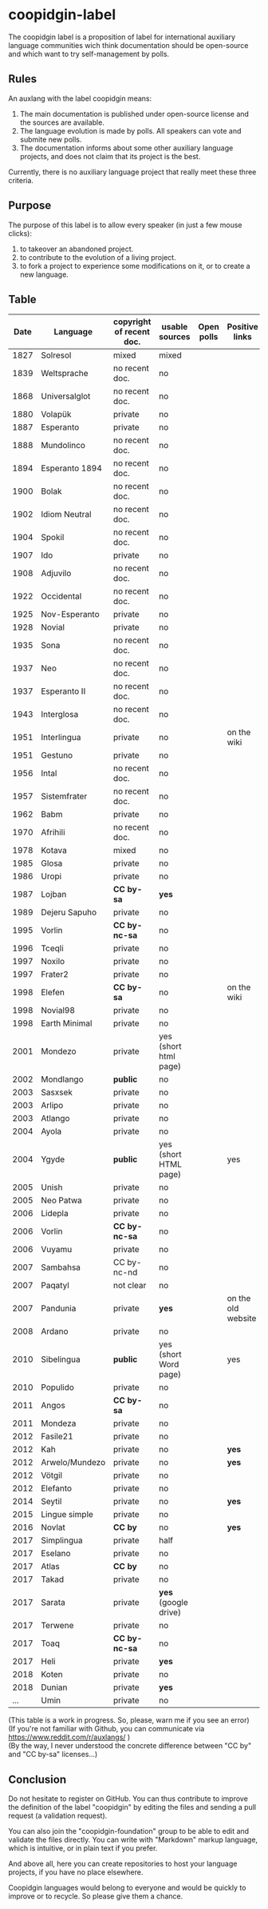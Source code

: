# coopidgin-label
The coopidgin label is a proposition of label for international auxiliary language communities wich think documentation should be open-source and which want to try self-management by polls.

## Rules
An auxlang with the label coopidgin means:

1. The main documentation is published under open-source license and the sources are available.
2. The language evolution is made by polls. All speakers can vote and submite new polls.
3. The documentation informs about some other auxiliary language projects, and does not claim that its project is the best.

Currently, there is no auxiliary language project that really meet these three criteria.

## Purpose
The purpose of this label is to allow every speaker (in just a few mouse clicks):

1. to takeover an abandoned project.
2. to contribute to the evolution of a living project.
3. to fork a project to experience some modifications on it, or to create a new language.

## Table

Date | Language | copyright of recent doc. | usable sources | Open polls | Positive links |
------------ | ------------- | ------------ | ------------- | ------------ | ------------- | 
1827 | Solresol | mixed | mixed | | |
1839 | Weltsprache | no recent doc. | no | | |
1868 | Universalglot | no recent doc. | no | | |
1880 | Volapük | private | no | | |
1887 | Esperanto | private | no | | |
1888 | Mundolinco | no recent doc. | no | | |
1894 | Esperanto 1894 | no recent doc. | no | | |
1900 | Bolak | no recent doc. | no | | |
1902 | Idiom Neutral | no recent doc. | no | | |
1904 | Spokil | no recent doc. | no | | |
1907 | Ido | private | no | | |
1908 | Adjuvilo | no recent doc. | no | | |
1922 | Occidental | no recent doc. | no | | |
1925 | Nov-Esperanto | private | no | | |
1928 | Novial | private | no | | |
1935 | Sona | no recent doc. | no | | |
1937 | Neo | no recent doc. | no | | |
1937 | Esperanto II | no recent doc. | no | | |
1943 | Interglosa | no recent doc. | no | | |
1951 | Interlingua | private | no | | on the wiki |
1951 | Gestuno | private | no | | |
1956 | Intal | no recent doc. | no | | |
1957 | Sistemfrater | no recent doc. | no | | |
1962 | Babm | private | no | | |
1970 | Afrihili | no recent doc. | no | | |
1978 | Kotava | mixed | no | | |
1985 | Glosa | private | no | | |
1986 | Uropi | private | no | | |
1987 | Lojban | **CC by-sa** | **yes** | | |
1989 | Dejeru Sapuho | private | no | | |
1995 | Vorlin | **CC by-nc-sa** | no | | |
1996 | Tceqli | private | no | | |
1997 | Noxilo | private | no | | | 
1997 | Frater2 | private | no | | |
1998 | Elefen | **CC by-sa** | no | | on the wiki |
1998 | Novial98 | private | no | | |
1998 | Earth Minimal | private | no | | |
2001 | Mondezo | private | yes (short html page) | | |
2002 | Mondlango | **public** | no | | |
2003 | Sasxsek | private | no | | |
2003 | Arlipo | private | no | | |
2003 | Atlango | private | no | | |
2004 | Ayola | private | no | | |
2004 | Ygyde | **public** | yes (short HTML page)| | yes |
2005 | Unish | private | no | | |
2005 | Neo Patwa | private | no | | |
2006 | Lidepla | private | no | | |
2006 | Vorlin | **CC by-nc-sa** | no | | |
2006 | Vuyamu | private | no | | |
2007 | Sambahsa | CC by-nc-nd | no | | |
2007 | Paqatyl | not clear | no | | |
2007 | Pandunia | private | **yes** | | on the old website |
2008 | Ardano | private | no | | |
2010 | Sibelingua | **public** | yes (short Word page) | | yes |
2010 | Populido | private | no | | |
2011 | Angos | **CC by-sa** | no | | |
2011 | Mondeza | private | no | | |
2012 | Fasile21 | private | no | | |
2012 | Kah | private | no | | **yes** |
2012 | Arwelo/Mundezo | private | no | | **yes** |
2012 | Vötgil | private | no | | |
2012 | Elefanto | private | no | | |
2014 | Seytil | private | no | | **yes** |
2015 | Lingue simple | private | no | | |
2016 | Novlat | **CC by** | no | | **yes** |
2017 | Simplingua | private | half | | | |
2017 | Eselano | private | no | | |
2017 | Atlas | **CC by** | no | | |
2017 | Takad | private | no | | |
2017 | Sarata | private | **yes** (google drive) | | |
2017 | Terwene | private | no | | |
2017 | Toaq | **CC by-nc-sa** | no | | |
2017 | Heli | private | **yes** | | |
2018 | Koten | private | no | | |
2018 | Dunian | private | **yes** | | |
... | Umin | private | no | | |

(This table is a work in progress. So, please, warn me if you see an error)  
(If you're not familiar with Github, you can communicate via https://www.reddit.com/r/auxlangs/ )  
(By the way, I never understood the concrete difference between "CC by" and "CC by-sa" licenses...)

## Conclusion

Do not hesitate to register on GitHub. You can thus contribute to improve the definition of the label "coopidgin" by editing the files and sending a pull request (a validation request).

You can also join the "coopidgin-foundation" group to be able to edit and validate the files directly. You can write with "Markdown" markup language, which is intuitive, or in plain text if you prefer.

And above all, here you can create repositories to host your language projects, if you have no place elsewhere.

Coopidgin languages would belong to everyone and would be quickly to improve or to recycle. So please give them a chance.
